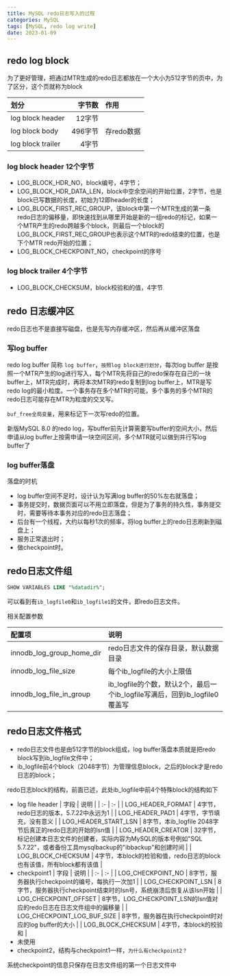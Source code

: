 ```yaml
---
title: MySQL redo日志写入的过程
categories: MySQL
tags: [MySQL, redo log write]
date: 2023-01-09
---
```


## redo log block

为了更好管理，把通过MTR生成的redo日志都放在一个大小为512字节的页中，为了区分，这个页就称为block

| 划分 | 字节数 | 作用 |
| :- | -: | :- |
| log block header | 12字节 |  |
| log block body | 496字节 | 存redo数据 |
| log block trailer | 4字节 |  |


### log block header 12个字节
- LOG_BLOCK_HDR_NO，block编号，4字节；
- LOG_BLOCK_HDR_DATA_LEN，block中空余空间的开始位置，2字节，也是block已写数据的长度，初始为12即header的长度；
- LOG_BLOCK_FIRST_REC_GROUP，该block中第一个MTR生成的第一条redo日志的偏移量，即快速找到从哪里开始是新的一组redo的标记，如果一个MTR产生的redo跨越多个block，则最后一个block的LOG_BLOCK_FIRST_REC_GROUP也表示这个MTR的redo结束的位置，也是下个MTR redo开始的位置；
- LOG_BLOCK_CHECKPOINT_NO，checkpoint的序号

### log block trailer 4个字节

- LOG_BLOCK_CHECKSUM，block校验和的值，4字节

## redo 日志缓冲区

redo日志也不是直接写磁盘，也是先写内存缓冲区，然后再从缓冲区落盘

### 写log buffer

redo log buffer 简称 `log buffer`，`按照log block进行划分`，每次log buffer 是按照一个MTR产生的log进行写入，每个MTR先将自己的redo保存在自己的一块buffer上，MTR完成时，再将本次MTR的redo复制到log buffer上，MTR是写redo log的最小粒度。一个事务存在多个MTR的可能，多个事务的多个MTR的redo日志可能存在MTR为粒度的交叉写。

`buf_free全局变量`，用来标记下一次写redo的位置。

新版MySQL 8.0 的redo log，写buffer前先计算需要写buffer的空间大小，然后申请从log buffer上按需申请一块空间区间，多个MTR就可以做到并行写log buffer了

### log buffer落盘

落盘的时机
- log buffer空间不足时，设计认为写满log buffer的50%左右就落盘；
- 事务提交时，数据页面可以不用立即落盘，但是为了事务的持久性，事务提交时，需要等待本事务对应的redo日志落盘；
- 后台有一个线程，大约以每秒1次的频率，将log buffer上的redo日志刷新到磁盘上；
- 服务正常退出时；
- 做checkpoint时。

## redo日志文件组

```sql
SHOW VARIABLES LIKE "%datadir%";
```
可以看到有`ib_logfile0`和`ib_logfile1`的文件，即redo日志文件。

相关配置参数

| 配置项 | 说明 |
| :- | :- |
| innodb_log_group_home_dir | redo日志文件的保存目录，默认数据目录 |
| innodb_log_file_size | 每个ib_logfile的大小上限值 |
| innodb_log_file_in_group | ib_logfile的个数，默认2个，最后一个ib_logfile写满后，回到ib_logfile0覆盖写 |

## redo日志文件格式

- redo日志文件也是由512字节的block组成，log buffer落盘本质就是把redo block写到ib_logfile文件中；
- ib_logfile前4个block（2048字节）为管理信息block，之后的block才是redo日志的block；

redo日志block的结构，前面已述，此处ib_logfile中前4个特殊block的结构如下

- log file header
	| 字段 | 说明 |
	| :- | :- |
	| LOG_HEADER_FORMAT | 4字节，redo日志的版本，5.7.22中永远为1 |
	| LOG_HEADER_PAD1 | 4字节，字节填充，没有意义 |
	| LOG_HEADER_START_LSN | 8字节，本ib_logfile 2048字节后真正的redo日志的开始的lsn值 |
	| LOG_HEADER_CREATOR | 32字节，标记创建本日志文件的创建者，实际内容为MySQL的版本号例如"SQL 5.7.22"，或者备份工具mysqlbackup的"ibbackup"和创建时间 |
	| LOG_BLOCK_CHECKSUM | 4字节，本block的检验和值，redo日志的block也有该值，所有block都有该值 |
- checkpoint1
	| 字段 | 说明 |
	| :- | :- |
	| LOG_CHECKPOINT_NO | 8字节，服务器执行checkpoint的编号，每执行一次加1 |
	| LOG_CHECKPOINT_LSN | 8字节，服务器执行checkpoint结束时的lsn号，系统崩溃后恢复从该lsn开始 |
	| LOG_CHECKPOINT_OFFSET | 8字节，LOG_CHECKPOINT_LSN的lsn值对应的redo日志在日志文件组中的偏移量 |
	| LOG_CHECKPOINT_LOG_BUF_SIZE | 8字节，服务器在执行checkpoint时对应的log buffer的大小 |
	| LOG_BLOCK_CHECKSUM | 4字节，本block的校验和 |
- 未使用
- checkpoint2，结构与checkpoint1一样，`为什么有checkpoint2？`

系统checkpoint的信息只保存在日志文件组的第一个日志文件中

